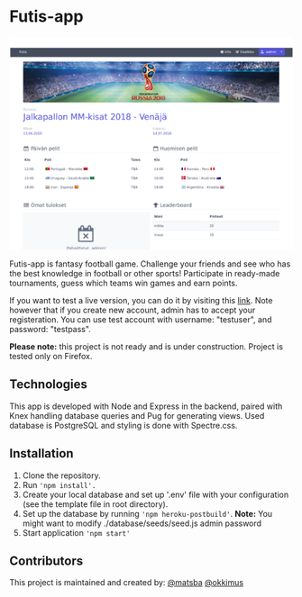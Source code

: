 # Futis-app

![Picture of futis-app homepage](futis-app-homepage.png)

Futis-app is fantasy football game. Challenge your friends and see who has the best knowledge in football or other sports! Participate in ready-made tournaments, guess which teams win games and earn points.

If you want to test a live version, you can do it by visiting this [link](https://futis-app-test.herokuapp.com/). Note however that if you create new account, admin has to accept your registeration.
You can use test account with username: "testuser", and password: "testpass".

**Please note:** this project is not ready and is under construction. Project is tested only on Firefox.

## Technologies

This app is developed with Node and Express in the backend, paired with Knex handling database queries and Pug for generating views. Used database is PostgreSQL and styling is done with Spectre.css.

## Installation

1. Clone the repository.
2. Run ```'npm install'.```
3. Create your local database and set up '.env' file with your configuration (see the template file in root directory).
4. Set up the database by running ```'npm heroku-postbuild'```. **Note:** You might want to modify ./database/seeds/seed.js admin password
5. Start application ```'npm start'```

## Contributors

This project is maintained and created by:
[@matsba](https://github.com/matsba)
[@okkimus](https://github.com/okkimus)

